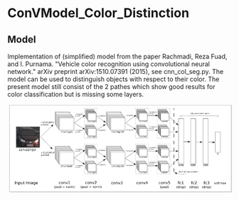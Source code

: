 # ConVModel_Color_Distinction

## Model

Implementation of (simplified) model from the paper Rachmadi, Reza Fuad, and I. Purnama. "Vehicle color recognition using convolutional neural network." arXiv preprint arXiv:1510.07391 (2015), see cnn_col_seg.py. 
The model can be used to distinguish objects with respect to their color. The present model still consist of the 2 pathes which show good results for color classification but is missing some layers.

![Example_Init](Instruction/Color_Segmentation.png)
